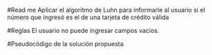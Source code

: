 #Read me
Aplicar el algoritmo de Luhn para informarle al usuario si el número que ingresó es el de una tarjeta de crédito válida

#Reglas
 El usuario no puede ingresar campos vacíos.

#Pseudocódigo de la solución propuesta
